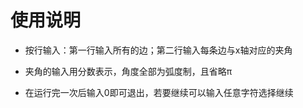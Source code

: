 # 使用说明

- 按行输入：第一行输入所有的边；第二行输入每条边与x轴对应的夹角

- 夹角的输入用分数表示，角度全部为弧度制，且省略π

- 在运行完一次后输入0即可退出，若要继续可以输入任意字符选择继续